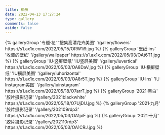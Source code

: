 ```yaml
---
title: 相册
date: 2022-04-13 17:27:24
type: gallery
comments: false
aside: false
---
```


<div class="gallery-group-main">
{% galleryGroup '专题·花' '搜集高清花卉美图' '/gallery/flowers' https://s1.ax1x.com/2022/05/15/ORW1i9.jpg %}
{% galleryGroup '壁纸·ins' '收藏的壁纸' '/gallery/wallpaper' https://s1.ax1x.com/2022/05/03/OAt6T1.jpg %}
{% galleryGroup 'IU·竖屏壁纸' 'IU竖屏美图' '/gallery/iuvertical' https://s1.ax1x.com/2022/05/03/OA8DaV.jpg %}
{% galleryGroup 'IU·横屏壁纸' 'IU横屏美图' '/gallery/iuhorizontal' https://s1.ax1x.com/2022/05/03/OA8r5T.jpg %}
{% galleryGroup 'IU·Ins' 'IU Instagram美图' '/gallery/iuinstagram' https://s1.ax1x.com/2022/05/18/O7arrT.jpg %}
{% galleryGroup '2021·黑白' '胶片摄影记录' '/gallery/2021blackwhite' https://s1.ax1x.com/2022/05/18/O7UjDU.jpg %}
{% galleryGroup '2021·九月' '胶片摄影记录' '/gallery/202109rdp3' https://s1.ax1x.com/2022/05/03/OA1piF.jpg %}
{% galleryGroup '2021·十月' '胶片摄影记录' '/gallery/202110rdp3' https://s1.ax1x.com/2022/05/03/OA1CRJ.jpg %}
</div>
